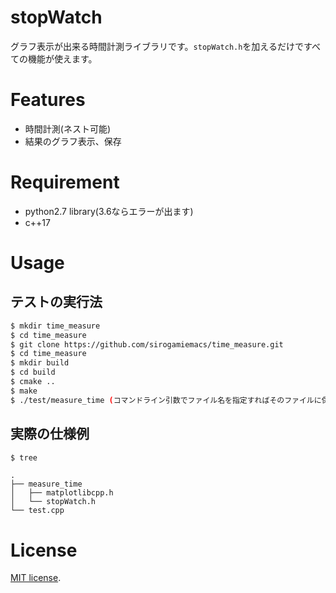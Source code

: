 # stopWatch

 
グラフ表示が出来る時間計測ライブラリです。`stopWatch.h`を加えるだけですべての機能が使えます。
 
# Features
 
* 時間計測(ネスト可能)
* 結果のグラフ表示、保存
 
# Requirement
 
* python2.7 library(3.6ならエラーが出ます)
* c++17
# Usage

## テストの実行法
 
```bash
$ mkdir time_measure
$ cd time_measure
$ git clone https://github.com/sirogamiemacs/time_measure.git
$ cd time_measure
$ mkdir build
$ cd build
$ cmake ..
$ make 
$ ./test/measure_time (コマンドライン引数でファイル名を指定すればそのファイルに保存する、指定しなければ表示のみを行う)
```

## 実際の仕様例

```bash
$ tree
```
```
.
├── measure_time
│   ├── matplotlibcpp.h
│   └── stopWatch.h
└── test.cpp
```

 
# License
[MIT license](https://en.wikipedia.org/wiki/MIT_License).
 
